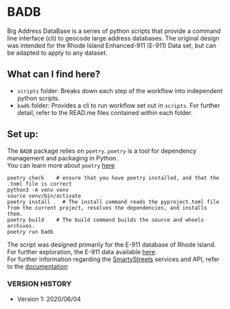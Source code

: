# BADB
Big Address DataBase is a series of python scripts that provide a command line interface (cli) to geocode large address databases.
The original design was intended for the Rhode Island Enhanced-911 (E-911) Data set, but can be adapted to apply to any dataset.

## What can I find here?
- `scripts` folder: Breaks down each step of the workflow into independent python scripts.
- `badb` folder: Provides a cli to run workflow set out in `scripts`.
For further detail, refer to the READ.me files contained within each folder.

## Set up:
The `BADB` package relies on `poetry`. `poetry` is a tool for dependency management and packaging in Python. \
You can learn more about `poetry` [here](https://python-poetry.org/docs/)
```
poetry check    # ensure that you have poetry installed, and that the .toml file is correct
python3 -m venv venv    
source venv/bin/activate    
poetry install    # The install command reads the pyproject.toml file from the current project, resolves the dependencies, and installs them.
poetry build    # The build command builds the source and wheels archives.
poetry run badb     		
```
The script was designed primarily for the E-911 database of Rhode Island. For further exploration, the E-911 data available [here](https://www.rigis.org/datasets/e-911-sites). \
For further information regarding the [SmartyStreets](https://www.smartystreets.com/) services and API, refer to the [documentation](https://smartystreets.com/docs/cloud/us-street-api)


### VERSION HISTORY
- Version 1: 2020/06/04
